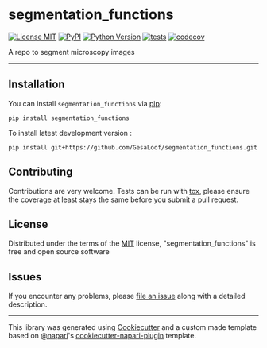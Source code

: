 # segmentation_functions

[![License MIT](https://img.shields.io/pypi/l/segmentation_functions.svg?color=green)](https://github.com/GesaLoof/segmentation_functions/raw/main/LICENSE)
[![PyPI](https://img.shields.io/pypi/v/segmentation_functions.svg?color=green)](https://pypi.org/project/segmentation_functions)
[![Python Version](https://img.shields.io/pypi/pyversions/segmentation_functions.svg?color=green)](https://python.org)
[![tests](https://github.com/GesaLoof/segmentation_functions/workflows/tests/badge.svg)](https://github.com/GesaLoof/segmentation_functions/actions)
[![codecov](https://codecov.io/gh/GesaLoof/segmentation_functions/branch/main/graph/badge.svg)](https://codecov.io/gh/GesaLoof/segmentation_functions)

A repo to segment microscopy images

----------------------------------

## Installation

You can install `segmentation_functions` via [pip]:

    pip install segmentation_functions



To install latest development version :

    pip install git+https://github.com/GesaLoof/segmentation_functions.git


## Contributing

Contributions are very welcome. Tests can be run with [tox], please ensure
the coverage at least stays the same before you submit a pull request.

## License

Distributed under the terms of the [MIT] license,
"segmentation_functions" is free and open source software

## Issues

If you encounter any problems, please [file an issue] along with a detailed description.

----------------------------------

This library was generated using [Cookiecutter] and a custom made template based on [@napari]'s [cookiecutter-napari-plugin] template.


[napari]: https://github.com/napari/napari
[Cookiecutter]: https://github.com/audreyr/cookiecutter
[@napari]: https://github.com/napari
[MIT]: http://opensource.org/licenses/MIT
[BSD-3]: http://opensource.org/licenses/BSD-3-Clause
[GNU GPL v3.0]: http://www.gnu.org/licenses/gpl-3.0.txt
[GNU LGPL v3.0]: http://www.gnu.org/licenses/lgpl-3.0.txt
[Apache Software License 2.0]: http://www.apache.org/licenses/LICENSE-2.0
[Mozilla Public License 2.0]: https://www.mozilla.org/media/MPL/2.0/index.txt
[cookiecutter-napari-plugin]: https://github.com/napari/cookiecutter-napari-plugin
[pip]: https://pypi.org/project/pip/
[PyPI]: https://pypi.org/
[tox]: https://tox.readthedocs.io/en/latest/

[file an issue]: https://github.com/GesaLoof/segmentation_functions/issues

